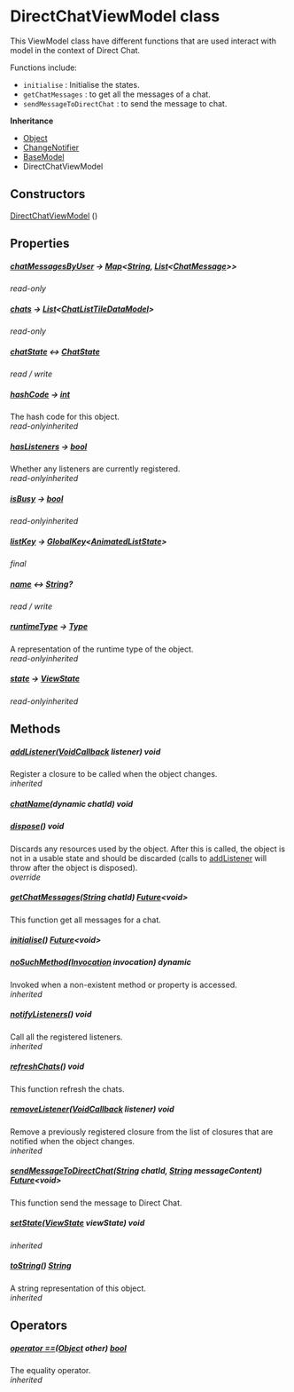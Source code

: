 


# DirectChatViewModel class









<p>This ViewModel class have different functions that are used interact with model in the context of Direct Chat.</p>
<p>Functions include:</p>
<ul>
<li><code>initialise</code> : Initialise the states.</li>
<li><code>getChatMessages</code> : to get all the messages of a chat.</li>
<li><code>sendMessageToDirectChat</code> : to send the message to chat.</li>
</ul>



**Inheritance**

- [Object](https://api.flutter.dev/flutter/dart-core/Object-class.html)
- [ChangeNotifier](https://api.flutter.dev/flutter/foundation/ChangeNotifier-class.html)
- [BaseModel](../view_model_base_view_model/BaseModel-class.md)
- DirectChatViewModel








## Constructors

[DirectChatViewModel](../view_model_after_auth_view_models_chat_view_models_direct_chat_view_model/DirectChatViewModel/DirectChatViewModel.md) ()

   


## Properties

##### [chatMessagesByUser](../view_model_after_auth_view_models_chat_view_models_direct_chat_view_model/DirectChatViewModel/chatMessagesByUser.md) &#8594; [Map](https://api.flutter.dev/flutter/dart-core/Map-class.html)&lt;[String](https://api.flutter.dev/flutter/dart-core/String-class.html), [List](https://api.flutter.dev/flutter/dart-core/List-class.html)&lt;[ChatMessage](../models_chats_chat_message/ChatMessage-class.md)>>



  
_<span class="feature">read-only</span>_



##### [chats](../view_model_after_auth_view_models_chat_view_models_direct_chat_view_model/DirectChatViewModel/chats.md) &#8594; [List](https://api.flutter.dev/flutter/dart-core/List-class.html)&lt;[ChatListTileDataModel](../models_chats_chat_list_tile_data_model/ChatListTileDataModel-class.md)>



  
_<span class="feature">read-only</span>_



##### [chatState](../view_model_after_auth_view_models_chat_view_models_direct_chat_view_model/DirectChatViewModel/chatState.md) &#8596; [ChatState](../enums_enums/ChatState.md)



  
_<span class="feature">read / write</span>_



##### [hashCode](https://api.flutter.dev/flutter/dart-core/Object/hashCode.html) &#8594; [int](https://api.flutter.dev/flutter/dart-core/int-class.html)



The hash code for this object.  
_<span class="feature">read-only</span><span class="feature">inherited</span>_



##### [hasListeners](https://api.flutter.dev/flutter/foundation/ChangeNotifier/hasListeners.html) &#8594; [bool](https://api.flutter.dev/flutter/dart-core/bool-class.html)



Whether any listeners are currently registered.  
_<span class="feature">read-only</span><span class="feature">inherited</span>_



##### [isBusy](../view_model_base_view_model/BaseModel/isBusy.md) &#8594; [bool](https://api.flutter.dev/flutter/dart-core/bool-class.html)



  
_<span class="feature">read-only</span><span class="feature">inherited</span>_



##### [listKey](../view_model_after_auth_view_models_chat_view_models_direct_chat_view_model/DirectChatViewModel/listKey.md) &#8594; [GlobalKey](https://api.flutter.dev/flutter/widgets/GlobalKey-class.html)&lt;[AnimatedListState](https://api.flutter.dev/flutter/widgets/AnimatedListState-class.html)>



  
_<span class="feature">final</span>_



##### [name](../view_model_after_auth_view_models_chat_view_models_direct_chat_view_model/DirectChatViewModel/name.md) &#8596; [String](https://api.flutter.dev/flutter/dart-core/String-class.html)?



  
_<span class="feature">read / write</span>_



##### [runtimeType](https://api.flutter.dev/flutter/dart-core/Object/runtimeType.html) &#8594; [Type](https://api.flutter.dev/flutter/dart-core/Type-class.html)



A representation of the runtime type of the object.  
_<span class="feature">read-only</span><span class="feature">inherited</span>_



##### [state](../view_model_base_view_model/BaseModel/state.md) &#8594; [ViewState](../enums_enums/ViewState.md)



  
_<span class="feature">read-only</span><span class="feature">inherited</span>_





## Methods

##### [addListener](https://api.flutter.dev/flutter/foundation/ChangeNotifier/addListener.html)([VoidCallback](https://api.flutter.dev/flutter/dart-ui/VoidCallback.html) listener) void



Register a closure to be called when the object changes.  
_<span class="feature">inherited</span>_



##### [chatName](../view_model_after_auth_view_models_chat_view_models_direct_chat_view_model/DirectChatViewModel/chatName.md)(dynamic chatId) void



  




##### [dispose](../view_model_after_auth_view_models_chat_view_models_direct_chat_view_model/DirectChatViewModel/dispose.md)() void



Discards any resources used by the object. After this is called, the
object is not in a usable state and should be discarded (calls to
<a href="https://api.flutter.dev/flutter/foundation/ChangeNotifier/addListener.html">addListener</a> will throw after the object is disposed).  
_<span class="feature">override</span>_



##### [getChatMessages](../view_model_after_auth_view_models_chat_view_models_direct_chat_view_model/DirectChatViewModel/getChatMessages.md)([String](https://api.flutter.dev/flutter/dart-core/String-class.html) chatId) [Future](https://api.flutter.dev/flutter/dart-async/Future-class.html)&lt;void>



This function get all messages for a chat.  




##### [initialise](../view_model_after_auth_view_models_chat_view_models_direct_chat_view_model/DirectChatViewModel/initialise.md)() [Future](https://api.flutter.dev/flutter/dart-async/Future-class.html)&lt;void>



  




##### [noSuchMethod](https://api.flutter.dev/flutter/dart-core/Object/noSuchMethod.html)([Invocation](https://api.flutter.dev/flutter/dart-core/Invocation-class.html) invocation) dynamic



Invoked when a non-existent method or property is accessed.  
_<span class="feature">inherited</span>_



##### [notifyListeners](https://api.flutter.dev/flutter/foundation/ChangeNotifier/notifyListeners.html)() void



Call all the registered listeners.  
_<span class="feature">inherited</span>_



##### [refreshChats](../view_model_after_auth_view_models_chat_view_models_direct_chat_view_model/DirectChatViewModel/refreshChats.md)() void



This function refresh the chats.  




##### [removeListener](https://api.flutter.dev/flutter/foundation/ChangeNotifier/removeListener.html)([VoidCallback](https://api.flutter.dev/flutter/dart-ui/VoidCallback.html) listener) void



Remove a previously registered closure from the list of closures that are
notified when the object changes.  
_<span class="feature">inherited</span>_



##### [sendMessageToDirectChat](../view_model_after_auth_view_models_chat_view_models_direct_chat_view_model/DirectChatViewModel/sendMessageToDirectChat.md)([String](https://api.flutter.dev/flutter/dart-core/String-class.html) chatId, [String](https://api.flutter.dev/flutter/dart-core/String-class.html) messageContent) [Future](https://api.flutter.dev/flutter/dart-async/Future-class.html)&lt;void>



This function send the message to Direct Chat.  




##### [setState](../view_model_base_view_model/BaseModel/setState.md)([ViewState](../enums_enums/ViewState.md) viewState) void



  
_<span class="feature">inherited</span>_



##### [toString](https://api.flutter.dev/flutter/dart-core/Object/toString.html)() [String](https://api.flutter.dev/flutter/dart-core/String-class.html)



A string representation of this object.  
_<span class="feature">inherited</span>_





## Operators

##### [operator ==](https://api.flutter.dev/flutter/dart-core/Object/operator_equals.html)([Object](https://api.flutter.dev/flutter/dart-core/Object-class.html) other) [bool](https://api.flutter.dev/flutter/dart-core/bool-class.html)



The equality operator.  
_<span class="feature">inherited</span>_















